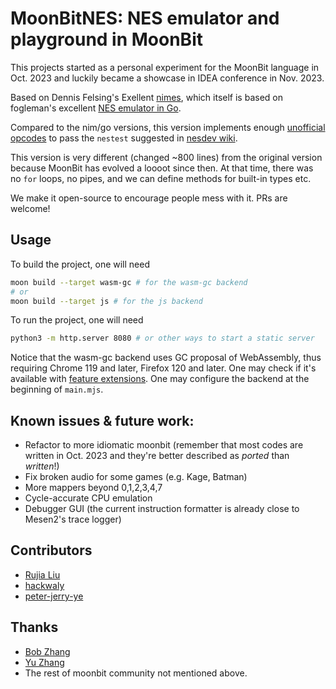 # MoonBitNES: NES emulator and playground in MoonBit

This projects started as a personal experiment for the MoonBit language in Oct. 2023 and luckily became a showcase in IDEA conference in Nov. 2023.

Based on Dennis Felsing's Exellent [nimes](https://github.com/def-/nimes), which itself is based on fogleman's excellent [NES emulator in
Go](https://github.com/fogleman/nes).

Compared to the nim/go versions, this version implements enough [unofficial opcodes](https://www.nesdev.org/wiki/CPU_unofficial_opcodes) to pass the `nestest` suggested in [nesdev wiki](https://www.nesdev.org/wiki/Emulator_tests).

This version is very different (changed ~800 lines) from the original version because MoonBit has evolved a loooot since then. At that time, there was no `for` loops, no pipes, and we can define methods for built-in types etc.

We make it open-source to encourage people mess with it. PRs are welcome!

## Usage

To build the project, one will need

```bash
moon build --target wasm-gc # for the wasm-gc backend
# or
moon build --target js # for the js backend
```

To run the project, one will need

```bash
python3 -m http.server 8080 # or other ways to start a static server
```

Notice that the wasm-gc backend uses GC proposal of WebAssembly, thus requiring Chrome 119 and later, Firefox 120 and later. One may check if it's available with [feature extensions](https://webassembly.org/features/). One may configure the backend at the beginning of `main.mjs`.

## Known issues & future work:

* Refactor to more idiomatic moonbit (remember that most codes are written in Oct. 2023 and they're better described as *ported* than *written*!)
* Fix broken audio for some games (e.g. Kage, Batman)
* More mappers beyond 0,1,2,3,4,7
* Cycle-accurate CPU emulation
* Debugger GUI (the current instruction formatter is already close to Mesen2's trace logger)

## Contributors

* [Rujia Liu](https://github.com/rujialiu)
* [hackwaly](https://github.com/hackwaly)
* [peter-jerry-ye](https://github.com/peter-jerry-ye)

## Thanks

* [Bob Zhang](https://github.com/bobzhang)
* [Yu Zhang](https://github.com/Yu-zh)
* The rest of moonbit community not mentioned above.
